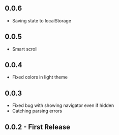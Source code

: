 ## 0.0.6
* Saving state to localStorage

## 0.0.5
* Smart scroll

## 0.0.4
* Fixed colors in light theme

## 0.0.3
* Fixed bug with showing navigator even if hidden
* Catching parsing errors

## 0.0.2 - First Release
